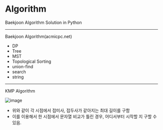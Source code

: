 # Algorithm

Baekjoon Algorithm Solution in Python

-------------------------------------

Baekjoon Algorithm(acmicpc.net)
- DP
- Tree
- MST
- Topological Sorting
- union-find
- search
- string
-------------------------------------
KMP Algorithm

![image](https://user-images.githubusercontent.com/76891875/110342731-15c6b000-806f-11eb-9bec-ceb0e1ab5618.png)

- 위와 같이 각 시점에서 접미사, 접두사가 같아지는 최대 길이를 구함
- 이를 이용해서 한 시점에서 문자열 비교가 틀린 경우, 어디서부터 시작할 지 구할 수 있음.
